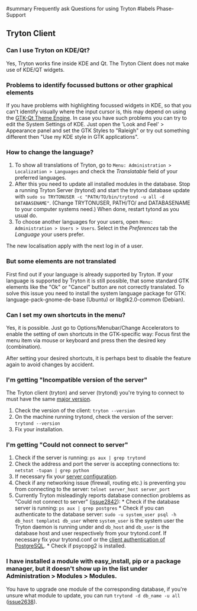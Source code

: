 ﻿#summary Frequently ask Questions for using Tryton
#labels Phase-Support


## Tryton Client ##
### Can I use Tryton on KDE/Qt? ###
Yes, Tryton works fine inside KDE and Qt. The Tryton Client does not make use of KDE/QT widgets.

### Problems to identify focussed buttons or other graphical elements ###
If you have problems with highlighting focussed widgets in KDE, so that you can't identify visually where the input cursor is, this may depend on using the [GTK-Qt Theme Engine](http://gtk-qt.ecs.soton.ac.uk/index.php). In case you have such problems you can try to edit the System Settings of KDE. Just open the 'Look and Feel' > Appearance panel and set the GTK Styles to "Raleigh" or try out something different then "Use my KDE style in GTK applications".

### How to change the language? ###
  1. To show all translations of Tryton, go to `Menu: Administration > Localization > Languages` and check the _Translatable_ field of your preferred languages.
  1. After this you need to update all installed modules in the database. Stop a running Tryton Server (trytond) and start the trytond database update with `sudo su TRYTONUSER -c "PATH/TO/bin/trytond -u all -d DATABASENAME"`. (Change TRYTONUSER, PATH/TO/ and DATABASENAME to your computer systems need.) When done, restart tytond as you usual do.
  1. To choose another languages for your users, open `Menu: Administration > Users > Users`. Select in the _Preferences_ tab the _Language_ your users prefer.

The new localisation apply with the next log in of a user.

### But some elements are not translated ###
First find out if your language is already supported by Tryton. If your language is supported by Tryton it is still possible, that some standard GTK elements like the "Ok" or "Cancel" button are not correctly translated. To solve this issue you need to install the system language package for GTK:  language-pack-gnome-de-base (Ubuntu) or libgtk2.0-common (Debian).

### Can I set my own shortcuts in the menu? ###
Yes, it is possible. Just go to Options/Menubar/Change Accelerators to enable the setting of own shortcuts in the GTK-specific way:
Focus first the menu item via mouse or keyboard and press then the desired key (combination).

After setting your desired shortcuts, it is perhaps best to disable the feature again to avoid changes by accident.

### I'm getting "Incompatible version of the server" ###
The Tryton client (tryton) and server (trytond) you're trying to connect to must have the same [major version](ReleaseGeneral#Version_number_of_Tryton_releases.md).
  1. Check the version of the client: `tryton --version`
  1. On the machine running trytond, check the version of the server: `trytond --version`
  1. Fix your installation.

### I'm getting "Could not connect to server" ###
  1. Check if the server is running: `ps aux | grep trytond`
  1. Check the address and port the server is accepting connections to: `netstat -tupan | grep python`
  1. If necessary fix your [server configuration](SetupAndStart#Configuration_file.md).
  1. Check if any networking issue (firewall, routing etc.) is preventing you from connecting to the server: `telnet server_host server_port`
  1. Currently Tryton misleadingly reports database connection problems as "Could not connect to server" ([issue2842](https://bugs.tryton.org/issue2842)):
    * Check if the database server is running: `ps aux | grep postgres`
    * Check if you can authenticate to the database server: `sudo -u system_user psql -h db_host template1 db_user` where `system_user` is the system user the Tryton daemon is running under and `db_host` and `db_user` is the database host and user respectively from your trytond.conf. If necessary fix your trytond.conf or the [client authentication of PostgreSQL](http://wiki.postgresql.org/wiki/Client_Authentication).
    * Check if psycopg2 is installed.

### I have installed a module with easy\_install, pip or a package manager, but it doesn't show up in the list under Administration > Modules > Modules. ###
You have to upgrade one module of the corresponding database, if you're unsure what module to update, you can run `trytond -d db_name -u all` ([issue2638](https://bugs.tryton.org/issue2638)).